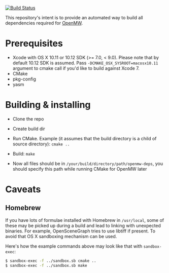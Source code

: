 [![Build Status](https://travis-ci.org/OpenMW/openmw-deps-mac.svg?branch=master)](https://travis-ci.org/OpenMW/openmw-deps-mac)

This repository's intent is to provide an automated way to build all dependencies
required for [OpenMW](https://github.com/openmw/openmw).

# Prerequisites

* Xcode with OS X 10.11 or 10.12 SDK (>= 7.0, < 9.0). Please note that by default 10.12 SDK is assumed.
Pass `-DCMAKE_OSX_SYSROOT=macosx10.11` argument to cmake call if you'd like to build against Xcode 7.
* CMake
* pkg-config
* yasm

# Building & installing

* Clone the repo
* Create build dir
* Run CMake. Example (it assumes that the build directory is a child of source directory): `cmake ..`

* Build: `make`

* Now all files should be in `/your/build/directory/path/openmw-deps`, you should specify this path while running CMake for OpenMW later

# Caveats

## Homebrew

If you have lots of formulae installed with Homebrew in `/usr/local`, some of these may be picked up during
a build and lead to linking with unexpected binaries. For example, OpenSceneGraph tries to use libtiff if present.
To avoid that OS X sandboxing mechanism can be used.

Here's how the example commands above may look like that with `sandbox-exec`:

```bash
$ sandbox-exec -f ../sandbox.sb cmake ..
$ sandbox-exec -f ../sandbox.sb make
```

